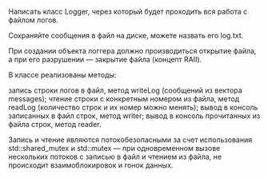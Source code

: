 Написать класс Logger, через который будет проходить вся работа с файлом логов. 

Сохраняйте сообщения в файл на диске, можете назвать его log.txt. 

При создании объекта логгера должно производиться открытие файла, а при его разрушении — закрытие файла (концепт RAII).

В классе реализованы методы:

запись строки логов в файл, метод writeLog (сообщений из вектора messages);
чтение строки с конкретным номером из файла, метод readLog (количество строк и их номер можно менять);
вывод в консоль записанных в файл строк, метод writer;
вывод в консоль прочитанных из файла строк, метод reader.

Запись и чтение являются потокобезопасными за счет использования std::shared_mutex и std::mutex — при одновременном вызове нескольких потоков с записью в файл и чтением из файла, не происходит взаимоблокировок и гонок данных.
